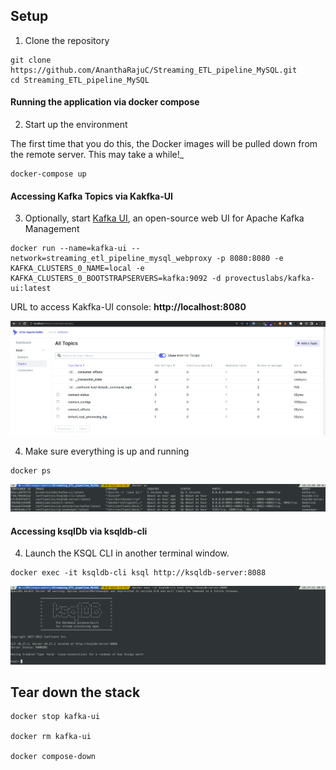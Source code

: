 ## Setup

1. Clone the repository

~~~shell
git clone https://github.com/AnanthaRajuC/Streaming_ETL_pipeline_MySQL.git
cd Streaming_ETL_pipeline_MySQL
~~~

#### Running the application via docker compose

2. Start up the environment

The first time that you do this, the Docker images will be pulled down from the remote server. This may take a while!_

~~~shell
docker-compose up
~~~

#### Accessing Kafka Topics via Kakfka-UI

3. Optionally, start [Kafka UI](https://github.com/provectus/kafka-ui), an open-source web UI for Apache Kafka Management

~~~shell
docker run --name=kafka-ui --network=streaming_etl_pipeline_mysql_webproxy -p 8080:8080 -e KAFKA_CLUSTERS_0_NAME=local -e KAFKA_CLUSTERS_0_BOOTSTRAPSERVERS=kafka:9092 -d provectuslabs/kafka-ui:latest
~~~

URL to access Kakfka-UI console: **http://localhost:8080**  

![Kafka UI](images/04-kafka-topics-before-debezium.png) 

4. Make sure everything is up and running

~~~shell
docker ps
~~~

![Docker Compose Up](images/09-docker-ps.png) 

#### Accessing ksqlDb via ksqldb-cli

4. Launch the KSQL CLI in another terminal window.

~~~shell
docker exec -it ksqldb-cli ksql http://ksqldb-server:8088
~~~

![ksqlDB CLI](images/10-ksql-db-initial.png) 

## Tear down the stack

~~~shell
docker stop kafka-ui

docker rm kafka-ui

docker compose-down
~~~